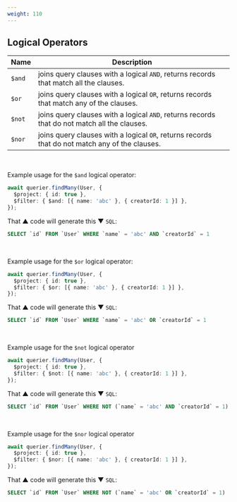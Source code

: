 ```yaml
---
weight: 110
---
```


## Logical Operators

| Name   | Description                                                                                    |
| ------ | ---------------------------------------------------------------------------------------------- |
| `$and` | joins query clauses with a logical `AND`, returns records that match all the clauses.          |
| `$or`  | joins query clauses with a logical `OR`, returns records that match any of the clauses.        |
| `$not` | joins query clauses with a logical `AND`, returns records that do not match all the clauses.   |
| `$nor` | joins query clauses with a logical `OR`, returns records that do not match any of the clauses. |

&nbsp;

Example usage for the `$and` logical operator:

```ts
await querier.findMany(User, {
  $project: { id: true },
  $filter: { $and: [{ name: 'abc' }, { creatorId: 1 }] },
});
```

That &#9650; code will generate this &#9660; `SQL`:

```sql
SELECT `id` FROM `User` WHERE `name` = 'abc' AND `creatorId` = 1
```

&nbsp;

Example usage for the `$or` logical operator:

```ts
await querier.findMany(User, {
  $project: { id: true },
  $filter: { $or: [{ name: 'abc' }, { creatorId: 1 }] },
});
```

That &#9650; code will generate this &#9660; `SQL`:

```sql
SELECT `id` FROM `User` WHERE `name` = 'abc' OR `creatorId` = 1
```

&nbsp;

Example usage for the `$not` logical operator

```ts
await querier.findMany(User, {
  $project: { id: true },
  $filter: { $not: [{ name: 'abc' }, { creatorId: 1 }] },
});
```

That &#9650; code will generate this &#9660; `SQL`:

```sql
SELECT `id` FROM `User` WHERE NOT (`name` = 'abc' AND `creatorId` = 1)
```

&nbsp;

Example usage for the `$nor` logical operator

```ts
await querier.findMany(User, {
  $project: { id: true },
  $filter: { $nor: [{ name: 'abc' }, { creatorId: 1 }] },
});
```

That &#9650; code will generate this &#9660; `SQL`:

```sql
SELECT `id` FROM `User` WHERE NOT (`name` = 'abc' OR `creatorId` = 1)
```
